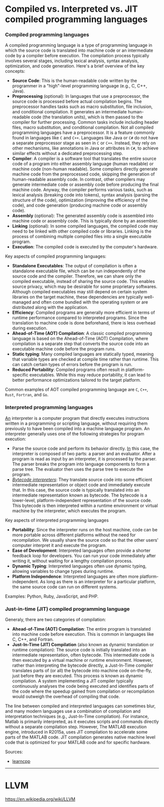 # Compiled vs. Interpreted vs. JIT compiled programming languages


### Compiled programming languages

A compiled programming language is a type of programming language in which the source code is translated into machine code or an intermediate code by a compiler before execution. The compilation process typically involves several stages, including lexical analysis, syntax analysis, optimization, and code generation. Here's a brief overview of the key concepts:

- **Source Code**: This is the human-readable code written by the programmer in a "high"-level programming language (e.g., C, C++, Java).
- **Preprocessing** (optional): In languages that use a preprocessor, the source code is processed before actual compilation begins. The preprocessor handles tasks such as macro substitution, file inclusion, and conditional compilation. It generates an intermediate human-readable code (the translation units), which is then passed to the compiler for further processing. Common tasks include including header files, macro substitution, and conditional compilation. Not all compiled programming languages have a preprocessor. It is a feature commonly found in languages like `C` and `C++`. Languages like Java or `C#` do not have a separate preprocessor stage as seen in `C` or `C++`. Instead, they rely on other mechanisms, like annotations in Java or attributes in `C#`, to achieve similar effects without a dedicated preprocessing step.
- **Compiler**: A compiler is a software tool that translates the entire source code of a program into either assembly language (human readable) or machine code (non-human readable). Some compilers directly generate machine code from the preprocessed code, skipping the generation of human-readable assembly code. In contrast, other compilers may generate intermediate code or assembly code before producing the final machine code. Anyway, the compiler performs various tasks, such as lexical analysis (breaking code into tokens), syntax analysis (parsing the structure of the code), optimization (improving the efficiency of the code), and code generation (producing machine code or assembly code).
- **Assembly** (optional): The generated assembly code is assembled into machine code or assembly code. This is typically done by an assembler.
- **Linking** (optional): In some compiled languages, the compiled code may need to be linked with other compiled code or libraries. Linking is the process of combining multiple compiled files into a single executable program.
- **Execution**: The compiled code is executed by the computer's hardware.

Key aspects of compiled programming languages:

- **Standalone Executables**: The output of compilation is often a standalone executable file, which can be run independently of the source code and the compiler. Therefore, we can share only the compiled executable, instead of sharing the source code. This enables source privacy, which may be desirable for some proprietary softwares. Although compiled executables may still depend on certain system libraries on the target machine, these dependencies are typically well-managed and often come bundled with the operating system or are distributed along with the application.
- **Efficiency**: Compiled programs are generally more efficient in terms of runtime performance compared to interpreted programs. Since the translation to machine code is done beforehand, there is less overhead during execution.
- **Ahead-of-Time (AOT) Compilation**: A classic compiled programming language is based on the Ahead-of-Time (AOT) Compilation, where compilation is a separate step that converts the source code into an executable machine code before the program runs.
- **Static typing**: Many compiled languages are statically typed, meaning that variable types are checked at compile time rather than runtime. This can catch certain types of errors before the program is run.
- **Reduced Portability**: Compiled programs often result in platform-specific executables. While this may reduce portability, it can lead to better performance optimizations tailored to the target platform.

Common examples of AOT compiled programming language are `C`, `C++`, `Rust`, `Fortran`, and `Go`.


### Interpreted programming languages

[An][2] interpreter is a computer program that directly executes instructions written in a programming or scripting language, without requiring them previously to have been compiled into a machine language program. An interpreter generally uses one of the following strategies for program execution:

- Parse the source code and perform its behavior directly. [In][3] this case, the interpreter is composed of two parts: a parser and an evaluator. After a program is read as input by an interpreter, it is processed by the parser. The parser breaks the program into language components to form a parse tree. The evaluator then uses the parse tree to execute the program.
- [*Bytecode interpreters*][4]: They translate source code into some efficient intermediate representation or object code and immediately execute that. In this case, the source code is typically translated into an intermediate representation known as bytecode. The bytecode is a lower-level, platform-independent representation of the source code. This bytecode is then interpreted within a runtime environment or virtual machine by the interpreter, which executes the program.

Key aspects of interpreted programming languages

- **Portability**: Since the interpreter runs on the host machine, code can be more portable across different platforms without the need for recompilation. We usually share the source code so that the other users' computer interpret it and execute the program.
- **Ease of Development**: Interpreted languages often provide a shorter feedback loop for developers. You can run your code immediately after writing it, without waiting for a lengthy compilation process.
- **Dynamic Typing**: Interpreted languages often use dynamic typing, allowing variables to change types during runtime.
- **Platform Independence**: Interpreted languages are often more platform-independent. As long as there is an interpreter for a particular platform, the same source code can run on different systems.

Examples: Python, Ruby, JavaScript, and PHP.

### Just-in-time (JIT) compiled programming language

Generaly, there are two categories of compilation:

- **Ahead-of-Time (AOT) Compilation**: The entire program is translated into machine code before execution. This is common in languages like C, C++, and Fortran.
- **Just-In-Time (JIT) Compilation** (also known as dynamic translation or runtime compilation): The source code is initially translated into an intermediate representation, often bytecode. This intermediate code is then executed by a virtual machine or runtime environment. However, rather than interpreting the bytecode directly, a Just-In-Time compiler translates parts of (or all) the bytecode into machine code on-the-fly, just before they are executed. This process is known as dynamic compilation. A system implementing a JIT compiler typically continuously analyses the code being executed and identifies parts of the code where the speedup gained from compilation or recompilation would outweigh the overhead of compiling that code.

The line between compiled and interpreted languages can sometimes blur, and many modern languages use a combination of compilation and interpretation techniques (e.g., Just-In-Time compilation). For instance, Matlab is primarily interpreted, as it executes scripts and commands directly without a separate compilation step. However, The MATLAB execution engine, introduced in R2015a, uses JIT compilation to accelerate some parts of the MATLAB code. JIT compilation generates native machine level code that is optimized for your MATLAB code and for specific hardware.

Sources:

- [learncpp][1]

---

# LLVM

https://en.wikipedia.org/wiki/LLVM

[1]: https://www.learncpp.com/cpp-tutorial/introduction-to-programming-languages/
[2]: https://en.wikipedia.org/wiki/Interpreter_(computing)
[3]: https://en.wikipedia.org/wiki/Programming_language_implementation#Interpreter
[4]: https://en.wikipedia.org/wiki/Interpreter_(computing)#Bytecode_interpreters